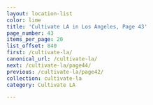 ```yaml
---
layout: location-list
color: lime
title: 'Cultivate LA in Los Angeles, Page 43'
page_number: 43
items_per_page: 20
list_offset: 840
first: /cultivate-la/
canonical_url: /cultivate-la/
next: /cultivate-la/page44/
previous: /cultivate-la/page42/
collection: cultivate-la
category: Cultivate LA

---
```

